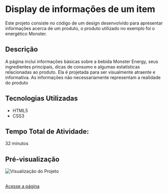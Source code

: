  <h1>Display de informações de um item</h1>

  <p>Este projeto consiste no código de um design desenvolvido para apresentar informações acerca de um produto, o produto utilizado no exemplo foi o energético Monster.</p>

  <h2>Descrição</h2>
  <p>A página inclui informações básicas sobre a bebida Monster Energy, seus ingredientes principais, dicas de consumo e algumas estatísticas relacionadas ao produto. Ela é projetada para ser visualmente atraente e informativa. As informações não necessariamente representam a realidade do produto</p>

  <h2>Tecnologias Utilizadas</h2>
  <ul>
    <li>HTML5</li>
    <li>CSS3</li>
  </ul>

  <h2>Tempo Total de Atividade:</h2>
  <p>32 minutos</p>


  <h2>Pré-visualização</h2>
  <img src="https://i.imgur.com/GMySoIU.png" alt="Visualização do Projeto" /> <br></br>
  <p><a href="https://caiorossi00.github.io/MonsterDisplay/">Acesse a página</a></p>
